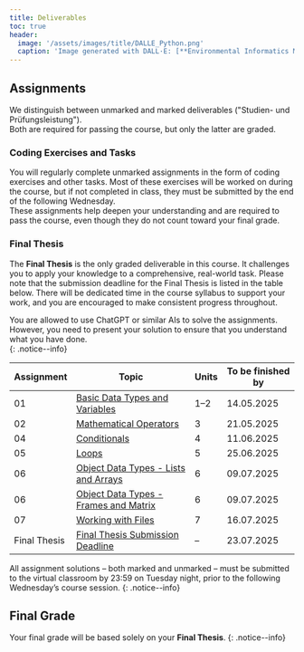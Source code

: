 ```yaml
---
title: Deliverables
toc: true
header:
  image: '/assets/images/title/DALLE_Python.png'
  caption: 'Image generated with DALL·E: [**Environmental Informatics Marburg**](https://www.uni-marburg.de/en/fb19/disciplines/physisch/environmentalinformatics)'
---
```


## Assignments
We distinguish between unmarked and marked deliverables ("Studien- und Prüfungsleistung").  
Both are required for passing the course, but only the latter are graded.

### Coding Exercises and Tasks  
You will regularly complete unmarked assignments in the form of coding exercises and other tasks. Most of these exercises will be worked on during the course, but if not completed in class, they must be submitted by the end of the following Wednesday.  
These assignments help deepen your understanding and are required to pass the course, even though they do not count toward your final grade.

### Final Thesis  
The **Final Thesis** is the only graded deliverable in this course. It challenges you to apply your knowledge to a comprehensive, real-world task. 
Please note that the submission deadline for the Final Thesis is listed in the table below. There will be dedicated time in the course syllabus to support your work, and you are encouraged to make consistent progress throughout.

You are allowed to use ChatGPT or similar AIs to solve the assignments. However, you need to present your solution to ensure that you understand what you have done.  
{: .notice--info}

| Assignment    | Topic                                                                                   | Units | To be finished by  |
|---------------|-----------------------------------------------------------------------------------------|--------|---------------------|
| 01            | [Basic Data Types and Variables](/moer-base-python/unit10/unit10-assignment01.html)     | 1–2    | 14.05.2025          |
| 02            | [Mathematical Operators](/moer-base-python/unit10/unit10-assignment01_3.html)              |   3    | 21.05.2025          |
| 04            | [Conditionals](/moer-base-python/unit10/unit10-assignment04.html)                       | 4      | 11.06.2025          |
| 05            | [Loops](/moer-base-python/unit10/unit10-assignment05.html)                              | 5      | 25.06.2025          |
| 06            | [Object Data Types - Lists and Arrays](/moer-base-python/unit10/unit10-assignment06.html)                  | 6      | 09.07.2025          |
| 06            | [Object Data Types - Frames and Matrix](/moer-base-python/unit10/unit10-assignment06.html)                  | 6      | 09.07.2025          |
| 07            | [Working with Files](/moer-base-python/unit10/unit10-assignment07.html)                 | 7      | 16.07.2025          |
| Final Thesis  | [Final Thesis Submission Deadline](/moer-base-python/unit12/unit12-02_thesis.html)      | –      | 23.07.2025          |


All assignment solutions – both marked and unmarked – must be submitted to the virtual classroom by 23:59 on Tuesday night, prior to the following Wednesday’s course session.
{: .notice--info}


## Final Grade
Your final grade will be based solely on your **Final Thesis**.
{: .notice--info}
